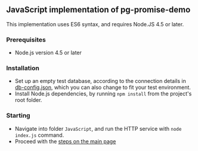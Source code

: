 ## JavaScript implementation of pg-promise-demo

This implementation uses ES6 syntax, and requires Node.JS 4.5 or later.

### Prerequisites

* Node.js version 4.5 or later

### Installation

* Set up an empty test database, according to the connection details in [db-config.json](https://github.com/vitaly-t/pg-promise-demo/blob/master/db-config.json),
  which you can also change to fit your test environment.
* Install Node.js dependencies, by running `npm install` from the project's root folder.

### Starting

* Navigate into folder `JavaScript`, and run the HTTP service with `node index.js` command.
* Proceed with the [steps on the main page](../)
